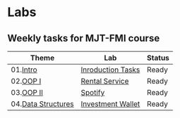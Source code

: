 # Labs

## Weekly tasks for MJT-FMI course

|      Theme         |        Lab        | Status |
|      -------       |        ---        |  ---   |
| 01.[Intro]()           | [Inroduction Tasks](./Intro)    | Ready  |
| 02.[OOP I]()           | [Rental Service](./RentalService)    | Ready  |
| 03.[OOP II]()          | [Spotify](./Spotify)           | Ready  |
| 04.[Data Structures]() | [Investment Wallet](./wallet) | Ready |
